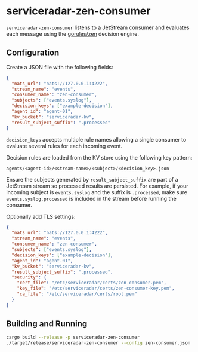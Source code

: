 # serviceradar-zen-consumer

`serviceradar-zen-consumer` listens to a JetStream consumer and evaluates each message using the [gorules/zen](https://github.com/gorules/zen) decision engine.

## Configuration

Create a JSON file with the following fields:

```json
{
  "nats_url": "nats://127.0.0.1:4222",
  "stream_name": "events",
  "consumer_name": "zen-consumer",
  "subjects": ["events.syslog"],
  "decision_keys": ["example-decision"],
  "agent_id": "agent-01",
  "kv_bucket": "serviceradar-kv",
  "result_subject_suffix": ".processed"
}
```

`decision_keys` accepts multiple rule names allowing a single consumer to
evaluate several rules for each incoming event.

Decision rules are loaded from the KV store using the following key pattern:

```
agents/<agent-id>/<stream-name>/<subject>/<decision_key>.json
```

Ensure the subjects generated by `result_subject_suffix` are part of a
JetStream stream so processed results are persisted. For example, if your
incoming subject is `events.syslog` and the suffix is `.processed`, make sure
`events.syslog.processed` is included in the stream before running the consumer.

Optionally add TLS settings:

```json
{
  "nats_url": "nats://127.0.0.1:4222",
  "stream_name": "events",
  "consumer_name": "zen-consumer",
  "subjects": ["events.syslog"],
  "decision_keys": ["example-decision"],
  "agent_id": "agent-01",
  "kv_bucket": "serviceradar-kv",
  "result_subject_suffix": ".processed",
  "security": {
    "cert_file": "/etc/serviceradar/certs/zen-consumer.pem",
    "key_file": "/etc/serviceradar/certs/zen-consumer-key.pem",
    "ca_file": "/etc/serviceradar/certs/root.pem"
  }
}
```

## Building and Running

```bash
cargo build --release -p serviceradar-zen-consumer
./target/release/serviceradar-zen-consumer --config zen-consumer.json
```
